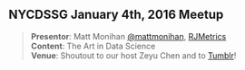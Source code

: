 ## NYCDSSG January 4th, 2016 Meetup  

> **Presentor**:		Matt Monihan [@mattmonihan](https://twitter.com/mattmonihan), [RJMetrics](https://rjmetrics.com/)  
> **Content**:			The Art in Data Science  
> **Venue**:			Shoutout to our host Zeyu Chen and to [Tumblr](https://www.tumblr.com)!

